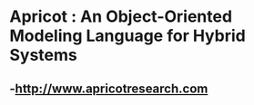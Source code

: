 Apricot : An Object-Oriented Modeling Language for Hybrid Systems
=================================================================

-http://www.apricotresearch.com
-